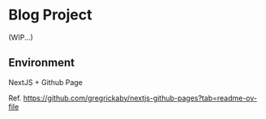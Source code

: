 # Blog Project

(WIP...)

## Environment

NextJS + Github Page

Ref. https://github.com/gregrickaby/nextjs-github-pages?tab=readme-ov-file
